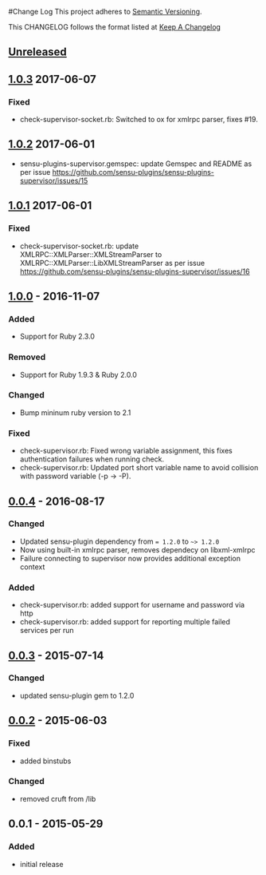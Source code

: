#Change Log
This project adheres to [Semantic Versioning](http://semver.org/).

This CHANGELOG follows the format listed at [Keep A Changelog](http://keepachangelog.com/)

## [Unreleased]
## [1.0.3] 2017-06-07
### Fixed
- check-supervisor-socket.rb: Switched to ox for xmlrpc parser, fixes #19.

## [1.0.2] 2017-06-01
- sensu-plugins-supervisor.gemspec: update Gemspec and README as per issue https://github.com/sensu-plugins/sensu-plugins-supervisor/issues/15

## [1.0.1] 2017-06-01
### Fixed
- check-supervisor-socket.rb: update XMLRPC::XMLParser::XMLStreamParser to XMLRPC::XMLParser::LibXMLStreamParser as per issue https://github.com/sensu-plugins/sensu-plugins-supervisor/issues/16

## [1.0.0] - 2016-11-07
### Added
- Support for Ruby 2.3.0

### Removed
- Support for Ruby 1.9.3 & Ruby 2.0.0

### Changed
- Bump mininum ruby version to 2.1

### Fixed
- check-supervisor.rb: Fixed wrong variable assignment, this fixes authentication failures when running check.
- check-supervisor.rb: Updated port short variable name to avoid collision with password variable (-p -> -P).

## [0.0.4] - 2016-08-17
### Changed
- Updated sensu-plugin dependency from `= 1.2.0` to `~> 1.2.0`
- Now using built-in xmlrpc parser, removes dependecy on libxml-xmlrpc
- Failure connecting to supervisor now provides additional exception context

### Added
- check-supervisor.rb: added support for username and password via http
- check-supervisor.rb: added support for reporting multiple failed services per run

## [0.0.3] - 2015-07-14
### Changed
- updated sensu-plugin gem to 1.2.0

## [0.0.2] - 2015-06-03
### Fixed
- added binstubs

### Changed
- removed cruft from /lib

## 0.0.1 - 2015-05-29
### Added
- initial release

[Unreleased]: https://github.com/sensu-plugins/sensu-plugins-supervisor/compare/1.0.3...HEAD
[1.0.3]: https://github.com/sensu-plugins/sensu-plugins-supervisor/compare/1.0.2...1.0.3
[1.0.2]: https://github.com/sensu-plugins/sensu-plugins-supervisor/compare/1.0.1...1.0.2
[1.0.1]: https://github.com/sensu-plugins/sensu-plugins-supervisor/compare/1.0.0...1.0.1
[1.0.0]: https://github.com/sensu-plugins/sensu-plugins-supervisor/compare/0.0.4...1.0.0
[0.0.4]: https://github.com/sensu-plugins/sensu-plugins-supervisor/compare/0.0.3...0.0.4
[0.0.3]: https://github.com/sensu-plugins/sensu-plugins-supervisor/compare/0.0.2...0.0.3
[0.0.2]: https://github.com/sensu-plugins/sensu-plugins-supervisor/compare/0.0.1...0.0.2
